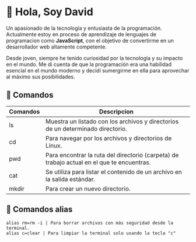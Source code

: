 # 👀 Hola, Soy David
Un apasionado de la tecnología y entusiasta de la programación. Actualmente estoy en proceso de aprendizaje de lenguajes de programacion como **JavaScript**, con el objetivo de convertirme en un desarrollador web altamente competente.

Desde joven, siempre he tenido curiosidad por la tecnología y su impacto en el mundo. Me di cuenta de que la programación era una habilidad esencial en el mundo moderno y decidí sumergirme en ella para aprovechar al máximo sus posibilidades.

## 📄 Comandos
| Comandos | Descripcion |
| -------- | ----------- |
| ls | Muestra un listado con los archivos y directorios de un determinado directorio. |
| cd | Para navegar por los archivos y directorios de Linux. |
| pwd | Para encontrar la ruta del directorio (carpeta) de trabajo actual en el que te encuentras. |
| cat | Se utiliza para listar el contenido de un archivo en la salida estándar. |
| mkdir | Para crear un nuevo directorio. |

## 📄 Comandos alias
```
alias rm=rm -i | Para borrar archivos con más seguridad desde la terminal.
alias c=clear | Para limpiar la terminal solo usando la tecla "c"
```
<!--
**davidacs10/davidacs10** is a ✨ _special_ ✨ repository because its `README.md` (this file) appears on your GitHub profile.

Here are some ideas to get you started:

- 🔭 I’m currently working on ...
- 🌱 I’m currently learning ...
- 👯 I’m looking to collaborate on ...
- 🤔 I’m looking for help with ...
- 💬 Ask me about ...
- 📫 How to reach me: ...
- 😄 Pronouns: ...
- ⚡ Fun fact: ...
-->
